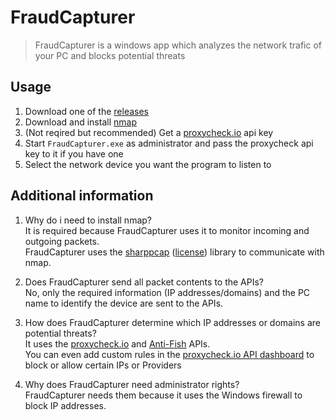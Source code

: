 # FraudCapturer
 
> FraudCapturer is a windows app which analyzes the network trafic of your PC and blocks potential threats

## Usage

1. Download one of the [releases](https://github.com/Stone-Red-Code/FraudCapturer/releases)
1. Download and install [nmap](https://nmap.org/download.html)
1. (Not reqired but recommended) Get a [proxycheck.io](https://proxycheck.io/) api key
1. Start `FraudCapturer.exe` as administrator and pass the proxycheck api key to it if you have one
1. Select the network device you want the program to listen to

## Additional information

1. Why do i need to install nmap?\
   It is required because FraudCapturer uses it to monitor incoming and outgoing packets.\
   FraudCapturer uses the [sharppcap](https://github.com/dotpcap/sharppcap) ([license](https://github.com/dotpcap/sharppcap/blob/master/LICENSE)) library to communicate with nmap.

1. Does FraudCapturer send all packet contents to the APIs?\
   No, only the required information (IP addresses/domains) and the PC name to identify the device are sent to the APIs.

1. How does FraudCapturer determine which IP addresses or domains are potential threats?\
   It uses the [proxycheck.io](https://proxycheck.io/) and [Anti-Fish](https://anti-fish.bitflow.dev/) APIs.\
   You can even add custom rules in the [proxycheck.io API dashboard](https://proxycheck.io/dashboard/) to block or allow certain IPs or Providers

1. Why does FraudCapturer need administrator rights?\
   FraudCapturer needs them because it uses the Windows firewall to block IP addresses.
